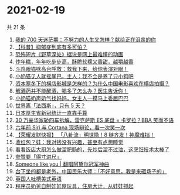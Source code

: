 # 2021-02-19

共 21 条

<!-- BEGIN ZHIHUVIDEO -->
<!-- 最后更新时间 Fri Feb 19 2021 11:06:51 GMT+0800 (CST) -->
1. [我的 700 天迷茫期：不努力的人生又怎样？献给正在沮丧的你](https://www.zhihu.com/zvideo/1344287072195149824)
1. [【科普】抑郁症到底有多可怕？](https://www.zhihu.com/zvideo/1345779686216015872)
1. [恐怖短片《野草深处》据说是网上最难懂的动画](https://www.zhihu.com/zvideo/1345666067285426176)
1. [炸年糕，年年吃步步高，酥脆软糯又香甜，越嚼越香](https://www.zhihu.com/zvideo/1345734242303709184)
1. [斗鸡眼猫咪高台呼救：救我下来，给你表演对眼！](https://www.zhihu.com/zvideo/1345761580013944832)
1. [小奶猫见人就摇尾巴，主人：我不会是养了只小狗吧](https://www.zhihu.com/zvideo/1344773411814424577)
1. [资本寒冬下的横店影城是怎样的？为什么中国电影喜欢在横店拍摄？](https://www.zhihu.com/zvideo/1345710980823752704)
1. [解酒药并不能醒酒，喝多了怎么办？医生告诉你！](https://www.zhihu.com/zvideo/1345327295339315200)
1. [小奶猫奶声奶气找妈妈，女主人一摸马上委屈巴巴](https://www.zhihu.com/zvideo/1345772812523466752)
1. [世界离「法西斯」，只有 5 天？](https://www.zhihu.com/zvideo/1345802375454556160)
1. [日本厚生省新冠统计一直靠手算](https://www.zhihu.com/zvideo/1345734533841465344)
1. [30 万豪华家轿四车拆解，雷克萨斯 ES 底盘 = 卡罗拉？BBA 笑而不语](https://www.zhihu.com/zvideo/1345746831331061760)
1. [六年前 Siri 与 Cortana 现场辩论，看一次笑一次](https://www.zhihu.com/zvideo/1345442972855422976)
1. [【荣耀发财快报】 「八卦流」明世隐！8 链齐发！神魔难挡！](https://www.zhihu.com/zvideo/1345808608450281472)
1. [收红包？娃：我对钱没有兴趣，甚至有点想睡觉](https://www.zhihu.com/zvideo/1345797539271032833)
1. [看看饭店大厨怎么做溜肥肠的，先炒后溜不过油，这烹饪技术太棒了](https://www.zhihu.com/zvideo/1345663358381629440)
1. [夸赞要「得寸进尺」](https://www.zhihu.com/zvideo/1345843149537742848)
1. [Someone like you | 翻唱阿黛尔冠军神曲](https://www.zhihu.com/zvideo/1345854502897917952)
1. [台下坐的都是老外，中国民乐大师：「不好意思，我是来砸场子的」](https://www.zhihu.com/zvideo/1343945203225477120)
1. [英国人吐槽美式英语](https://www.zhihu.com/zvideo/1345461947203092480)
1. [程序员奶爸自制娃娃屋玩具，住房大计，从娃娃抓起](https://www.zhihu.com/zvideo/1345466470206160896)
<!-- END ZHIHUVIDEO -->
